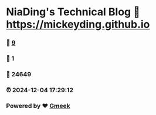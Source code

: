 # NiaDing's Technical Blog  :link: https://mickeyding.github.io 
### :page_facing_up: [9](https://mickeyding.github.io/tag.html) 
### :speech_balloon: 1 
### :hibiscus: 24649 
### :alarm_clock: 2024-12-04 17:29:12 
### Powered by :heart: [Gmeek](https://github.com/Meekdai/Gmeek)
